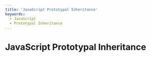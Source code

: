 ```yaml
---
title: 'JavaScript Prototypal Inheritance'
keywords:
  - JavaScript
  - Prototypal Inheritance
...
```


# JavaScript Prototypal Inheritance
